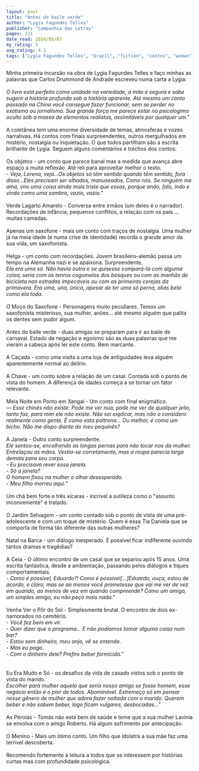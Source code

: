 ```yaml
---
layout: post
title: "Antes do baile verde"
author: "Lygia Fagundes Telles"
publisher: "Companhia das Letras"
pages: 221
date_read: 2024/05/07
my_rating: 5
avg_rating: 4.3
tags: ["Lygia Fagundes Telles", "brazil", "fiction", "contos", "woman", "lang-pt"]
---
```


Minha primeira incursão na obra de Lygia Fagundes Telles e faço minhas as palavras que Carlos Drummond de Andrade escreveu numa carta a Lygia:<br/><br/><i>O livro está perfeito como unidade na variedade, a mão é segura e sabe sugerir a história profunda sob a história aparente. Até mesmo um conto passado na China você consegue fazer funcionar, sem se perder no exotismo ou jornalismo. Sua grande força me parece estar no psicologimo oculto sob a massa de elementos realistas, assimiláveis por qualquer um."</i><br/><br/>A coletânea tem uma enorme diversidade de temas, atmosferas e vozes narrativas. Há contos com finais surpreendentes, outros mergulhados em mistério, nostalgia ou inquietação. O que todos partilham são a escrita brilhante de Lygia. Seguem alguns comentários e trechos dos contos:<br/><br/>Os objetos - um conto que parece banal mas a medida que avança abre espaço a muita reflexão. Até reli para aproveitar melhor o texto.<br/><i>- Veja, Lorena, veja…Os objetos só têm sentido quando têm sentido, fora disso…Eles precisam ser olhados, manuseados. Como nós. Se ninguém me ama, viro uma coisa ainda mais triste que essas, porque ando, falo, indo e vindo como uma sombra, vazio, vazio."</i><br/><br/>Verde Lagarto Amarelo - Conversa entre irmãos (um deles é o narrador). Recordações de infância, pequenos conflitos, a relação com os pais ... muitas camadas.<br/><br/>Apenas um saxofone - mais um conto com traços de nostalgia. Uma mulher já na meia idade (e numa crise de identidade) recorda o grande amor da sua vida, um saxofonista.<br/><br/>Helga - um conto com recordações. Jovem brasileiro-alemão passa um tempo na Alemanha nazi e se apaixona. Surpreendente.<br/><i>Ela era uma só. Não havia outra e se quisesse compará-la com alguma coisa, seria com os tenros cogumelos dos bosques ou com as manhãs de bicicleta nas estradas impecáveis ou com as primeiras cerejas da primavera. Era uma, una, única, apesar de ter uma só perna, aliás bela como ela toda.</i><br/><br/>O Moço do Saxofone - Personagens muito peculiares. Temos um saxofonista misterioso, sua mulher, anões... até mesmo alguém que palita os dentes sem pudor algum.<br/><br/>Antes do baile verde - duas amigas se preparam para ir ao baile de carnaval. Estado de negação e egoísmo são as duas palavras que me vieram a cabeça após ler este conto. Bem marcante.<br/><br/>A Caçada - como uma visita a uma loja de antiguidades leva alguém aparentemente normal ao delírio.<br/><br/>A Chave - um conto sobre a relação de um casal. Contada sob o ponto de vista do homem. A diferença de idades começa a se tornar um fator relevante.<br/><br/>Meia Noite em Ponto em Xangai - Um conto com final enigmático.<br/><i>— Esse chinês não existe. Pode me ver nua, pode me ver de qualquer jeito, tanto faz, para mim ele não existe. Não sei explicar, mas não o considero realmente como gente. É como esta poltrona… Ou melhor, é como um bicho. Não me dispo diante do meu pequinês?</i><br/><br/>A Janela - Outro conto surpreendente.<br/><i>Ele sentou-se, encolhendo as longas pernas para não tocar nas da mulher. Entrelaçou as mãos. Vestia-se corretamente, mas a roupa parecia larga demais para seu corpo.<br/>- Eu precisava rever essa janela.<br/>- Só a janela?<br/>O homem fixou na mulher o olhar desesperado.<br/>- Meu filho morreu aqui."</i><br/><br/>Um chá bem forte e três xícaras - incrível a sutileza como o "assunto inconveniente" é tratado.<br/><br/>O Jardim Selvagem - um conto contado sob o ponto de vista de uma pré-adolescente e com um toque de mistério. Quem é essa Tia Daniela que se comporta de forma tão diferente das outras mulheres?<br/><br/>Natal na Barca - um diálogo inesperado. É possível ficar indiferente ouvindo tantos dramas e tragédias?<br/><br/>A Ceia - O último encontro de um casal que se separou após 15 anos. Uma escrita fantástica, desde a ambientação, passando pelos diálogos e tiques comportamentais.<br/><i> - Como é possível, Eduardo?! Como é possível[...]Eduardo, ouça, estou de acordo, é claro, mas se ao menos você prometesse que vai me ver de vez em quando, ao menos de vez em quando compreende? Como um amigo, um simples amigo, eu não peço mais nada."</i><br/><br/>Venha Ver o Pôr do Sol - Simplesmente brutal. O encontro de dois ex-namorados no cemitério.<br/><i>- Você fez bem em vir.<br/>- Quer dizer que o programa... E não podíamos tomar alguma coisa num bar?<br/>- Estou sem dinheiro, meu anjo, vê se entende.<br/>- Mas eu pago.<br/>- Com o dinheiro dele? Prefiro beber formicida."<br/></i><br/><br/>Eu Era Mudo e Só - os desafios da vida de casado vistos sob o ponto de vista do marido.<br/><i>Escolher para mulher aquela que seria nosso amigo se fosse homem, esse negócio então é o pior de todos. Abominável. Estremeço só em pensar nesse gênero de mulher que adora fazer noitada com o marido. Querem beber e não sabem beber, logo ficam vulgares, desbocadas…"</i><br/><br/>As Pérolas - Tomás não está bem de saúde e teme que a sua mulher Lavínia se envolva com o amigo Roberto. Há algum sofrimento por antecipação.<br/><br/>O Menino - Mais um ótimo conto. Um filho que idolatra a sua mãe faz uma terrível descoberta.<br/><br/>Recomendo fortemente a leitura a todos que se interessem por histórias curtas mas com profundidade psicológica.<br/>

